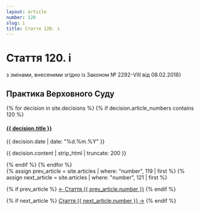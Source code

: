 ```yaml
---
layout: article
number: 120
slug: i
title: Стаття 120. і
---
```


# Стаття 120. і

з змінами, внесеними згідно із Законом № 2292-VIII від 08.02.2018}

## Практика Верховного Суду

<div class="decisions-container">
{% for decision in site.decisions %}
  {% if decision.article_numbers contains 120 %}
    <div class="decision-item">
      <h4><a href="{{ decision.url }}">{{ decision.title }}</a></h4>
      <p class="decision-date">{{ decision.date | date: "%d.%m.%Y" }}</p>
      <p class="decision-excerpt">{{ decision.content | strip_html | truncate: 200 }}</p>
    </div>
  {% endif %}
{% endfor %}
</div>

<div class="article-navigation">
  {% assign prev_article = site.articles | where: "number", 119 | first %}
  {% assign next_article = site.articles | where: "number", 121 | first %}
  
  {% if prev_article %}
    <a href="{{ prev_article.url }}" class="prev-article">← Стаття {{ prev_article.number }}</a>
  {% endif %}
  
  {% if next_article %}
    <a href="{{ next_article.url }}" class="next-article">Стаття {{ next_article.number }} →</a>
  {% endif %}
</div>
